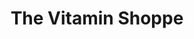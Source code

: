 ---
title: "The Vitamin Shoppe"
url: /brooklyn/the-vitamin-shoppe-4th-avenue/
shop: nutrition supplements
---